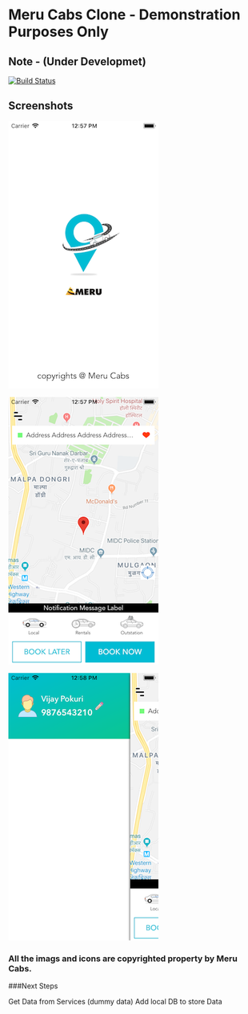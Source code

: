 

# Meru Cabs Clone - Demonstration Purposes Only

## Note - (Under Developmet)

[![Build Status](https://travis-ci.org/pokurivijay/Meru.svg?branch=master)](https://travis-ci.org/pokurivijay/Meru)


## Screenshots
![Meru Demo Screenshot 1](screenshots/1.png "Launch Screen")

![Meru Demo Screenshot 2](screenshots/2.png "Launch Screen")

![Meru Demo Screenshot 3](screenshots/3.png "Launch Screen")



### All the imags and icons are copyrighted property by Meru Cabs.

###Next Steps

Get Data from Services (dummy data)
Add local DB to store Data



